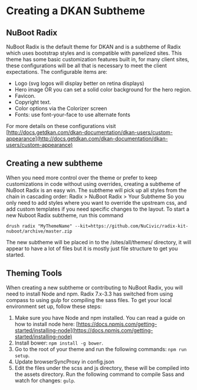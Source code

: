 # Creating a DKAN Subtheme

## NuBoot Radix

NuBoot Radix is the default theme for DKAN and is a subtheme of Radix which uses bootstrap styles and is compatible with panelized sites. This theme has some basic customization features built in, for many client sites, these configurations will be all that is necessary to meet the client expectations. The configurable items are:

*   Logo (svg logos will display better on retina displays)
*   Hero image OR you can set a solid color background for the hero region.
*   Favicon.
*   Copyright text.
*   Color options via the Colorizer screen
*   Fonts: use font-your-face to use alternate fonts

For more details on these configurations visit [http://docs.getdkan.com/dkan-documentation/dkan-users/custom-appearance](http://docs.getdkan.com/dkan-documentation/dkan-users/custom-appearance)

## Creating a new subtheme

When you need more control over the theme or prefer to keep customizations in code without using overrides, creating a subtheme of NuBoot Radix is an easy win. The subtheme will pick up all styles from the chain in cascading order: Radix > NuBoot Radix > Your Subtheme
So you only need to add styles where you want to override the upstream css, and add custom templates if you need specific changes to the layout.
To start a new Nuboot Radix subtheme, run this command

    drush radix "MyThemeName" --kit=https://github.com/NuCivic/radix-kit-nuboot/archive/master.zip

The new subtheme will be placed in to the /sites/all/themes/ directory, it will appear to have a lot of files but it is mostly just file structure to get you started.

## Theming Tools
When creating a new subtheme or contributing to NuBoot Radix, you will need to install Node and npm. Radix 7.x-3.3 has switched from using compass to using gulp for compiling the sass files. To get your local environment set up, follow these steps:

1. Make sure you have Node and npm installed. You can read a guide on how to install node here: [https://docs.npmjs.com/getting-started/installing-node](https://docs.npmjs.com/getting-started/installing-node)
2. Install bower: `npm install -g bower`.
3. Go to the root of your theme and run the following commands: `npm run setup`.
4. Update browserSyncProxy in config.json
5. Edit the files under the scss and js directory, these will be compiled into the assets directory. Run the following command to compile Sass and watch for changes: `gulp`.
